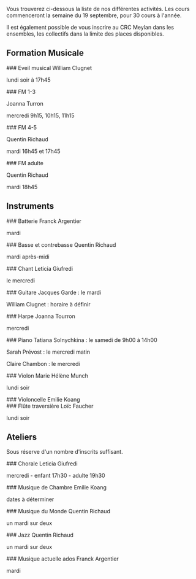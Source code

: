 Vous trouverez ci-dessous la liste de nos différentes activités. Les cours commenceront la semaine du 19 septembre, pour 30 cours à l'année.

Il est également possible de vous inscrire au CRC Meylan dans les ensembles, les collectifs dans la limite des places disponibles.

<div class="agenda">

## Formation Musicale
<div class="FM">
<div>
### Eveil musical
William Clugnet

lundi soir à 17h45
</div>
<div>
### FM 1-3

Joanna Turron

mercredi 9h15, 10h15, 11h15
</div>
<div>
### FM 4-5 

Quentin Richaud

mardi 16h45 et 17h45
</div>
<div>
### FM adulte

Quentin Richaud

mardi 18h45
</div>
</div>

## Instruments
<div class="instruments">
<div>
### Batterie
Franck Argentier

  mardi
</div>
<div>
### Basse et contrebasse
Quentin Richaud

mardi après-midi 
</div>
<div>
### Chant
Leticia Giufredi

le mercredi
</div>
<div>
### Guitare
Jacques Garde : le mardi

William Clugnet : horaire à définir
</div>
<div>
### Harpe
Joanna Tourron

mercredi
</div>
<div>
### Piano
Tatiana Solnychkina : le samedi de 9h00 à 14h00

Sarah Prévost : le mercredi matin

Claire Chambon : le mercredi
</div>
<div>
### Violon
Marie Hélène Munch

lundi soir
</div>
<div>
### Violoncelle
Emilie Koang
</div>
<div>
### Flûte traversière
Loïc Faucher

lundi soir
</div>
</div>

## Ateliers
Sous réserve d'un nombre d'inscrits suffisant.
<div class="ateliers">
<div>
### Chorale
Leticia Giufredi

mercredi - enfant 17h30 - adulte 19h30
</div>
<div>
### Musique de Chambre
Emilie Koang

dates à déterminer
</div>
<div>
### Musique du Monde
Quentin Richaud

un mardi sur deux
</div>
<div>
### Jazz
Quentin Richaud

un mardi sur deux
</div>
<div>
### Musique actuelle ados
Franck Argentier

mardi
</div>
</div>
</div>
